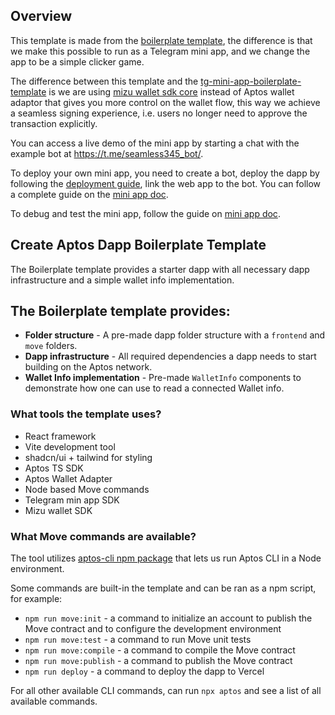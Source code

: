 ## Overview

This template is made from the [boilerplate template](https://github.com/aptos-labs/create-aptos-dapp/tree/main/templates/boilerplate-template), the difference is that we make this possible to run as a Telegram mini app, and we change the app to be a simple clicker game.

The difference between this template and the [tg-mini-app-boilerplate-template](https://aptos.dev/en/build/create-aptos-dapp/templates/tg-mini-app-boilerplate) is we are using [mizu wallet sdk core](https://docs.mizu.io/docs/api-connect/core) instead of Aptos wallet adaptor that gives you more control on the wallet flow, this way we achieve a seamless signing experience, i.e. users no longer need to approve the transaction explicitly.

You can access a live demo of the mini app by starting a chat with the example bot at https://t.me/seamless345_bot/.

To deploy your own mini app, you need to create a bot, deploy the dapp by following the [deployment guide](https://aptos.dev/en/build/create-aptos-dapp/templates/boilerplate#deploy-to-a-live-server), link the web app to the bot. You can follow a complete guide on the [mini app doc](https://docs.telegram-mini-apps.com/platform/creating-new-app).

To debug and test the mini app, follow the guide on [mini app doc](https://docs.telegram-mini-apps.com/platform/debugging).

## Create Aptos Dapp Boilerplate Template

The Boilerplate template provides a starter dapp with all necessary dapp infrastructure and a simple wallet info implementation.

## The Boilerplate template provides:

- **Folder structure** - A pre-made dapp folder structure with a `frontend` and `move` folders.
- **Dapp infrastructure** - All required dependencies a dapp needs to start building on the Aptos network.
- **Wallet Info implementation** - Pre-made `WalletInfo` components to demonstrate how one can use to read a connected Wallet info.

### What tools the template uses?

- React framework
- Vite development tool
- shadcn/ui + tailwind for styling
- Aptos TS SDK
- Aptos Wallet Adapter
- Node based Move commands
- Telegram min app SDK
- Mizu wallet SDK

### What Move commands are available?

The tool utilizes [aptos-cli npm package](https://github.com/aptos-labs/aptos-cli) that lets us run Aptos CLI in a Node environment.

Some commands are built-in the template and can be ran as a npm script, for example:

- `npm run move:init` - a command to initialize an account to publish the Move contract and to configure the development environment
- `npm run move:test` - a command to run Move unit tests
- `npm run move:compile` - a command to compile the Move contract
- `npm run move:publish` - a command to publish the Move contract
- `npm run deploy` - a command to deploy the dapp to Vercel

For all other available CLI commands, can run `npx aptos` and see a list of all available commands.

